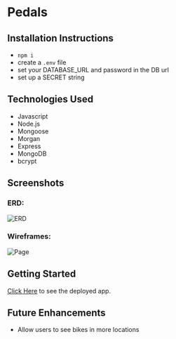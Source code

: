 # Pedals

<!-- An application where users can find bikes to rent as well as trails in the local area. -->

## Installation Instructions

- `npm i`
- create a `.env` file
- set your DATABASE_URL and password in the DB url
- set up a SECRET string

## Technologies Used

- Javascript
- Node.js
- Mongoose
- Morgan
- Express
- MongoDB
- bcrypt

## Screenshots

### ERD:

![ERD]('/')

### Wireframes:

![Page]('/')

## Getting Started

[Click Here]() to see the deployed app.

## Future Enhancements

- Allow users to see bikes in more locations
